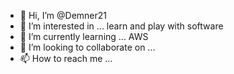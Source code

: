 - 👋 Hi, I’m @Demner21
- 👀 I’m interested in ... learn and play with software
- 🌱 I’m currently learning ... AWS
- 💞️ I’m looking to collaborate on ...
- 📫 How to reach me ...

<!---
Demner21/Demner21 is a ✨ special ✨ repository because its `README.md` (this file) appears on your GitHub profile.
You can click the Preview link to take a look at your changes.
--->
